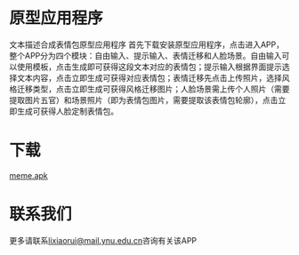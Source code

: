 # 原型应用程序
文本描述合成表情包原型应用程序
首先下载安装原型应用程序，点击进入APP，整个APP分为四个模块：自由输入、提示输入、表情迁移和人脸场景。自由输入可以使用模板，点击生成即可获得这段文本对应的表情包；提示输入根据界面提示选择文本内容，点击立即生成可获得对应表情包；表情迁移先点击上传照片，选择风格迁移类型，点击立即生成可获得风格迁移图片；人脸场景需上传个人照片（需要提取图片五官）和场景照片（即为表情包图片，需要提取该表情包轮廓），点击立即生成可获得人脸定制表情包。
# 下载
[meme.apk](https://github.com/fesfa/memeApp/blob/main/meme.apk)
# 联系我们
更多请联系[lixiaorui@mail.ynu.edu.cn]()咨询有关该APP

